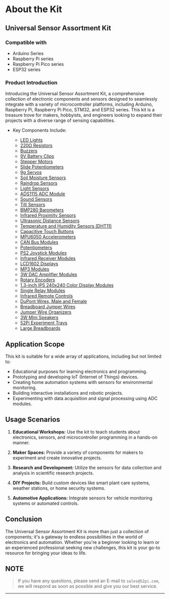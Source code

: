 # **About the Kit** 

## **Universal Sensor Assortment Kit**

### **Compatible with** 

* Arduino Series
* Raspberry Pi series
* Raspberry Pi Pico series
* ESP32 series 

### **Product Introduction**

Introducing the Universal Sensor Assortment Kit, a comprehensive collection of electronic components and sensors designed to seamlessly integrate with a variety of microcontroller platforms, including Arduino, Raspberry Pi, Raspberry Pi Pico, STM32, and ESP32 series. This kit is a treasure trove for makers, hobbyists, and engineers looking to expand their projects with a diverse range of sensing capabilities.

* Key Components Include:

	- [LED Lights](./conponents/LED_lights.md)
	- [220Ω Resistors](./conponents/220Ω_Resistors.md)
	- [Buzzers](./conponents/Buzzers.md)
    - [9V Battery Clips](./conponents/9V_Battery_Clips.md)
   	- [Stepper Motors](./conponents/Stepper_Motors.md)
   	- [Slide Potentiometers](./conponents/Slide_Potentiometers.md)
   	- [9g Servos](./conponents/9g_Servos.md)
   	- [Soil Moisture Sensors](./conponents/Soil_Moisture_Sensors.md)
 	- [Raindrop Sensors](./conponents/Raindrop_Sensors.md)
    - [Light Sensors](./conponents/Light_Sensors.md)
    - [ADS1115 ADC Module](./conponents/ADS1115_ADC_Module.md)
    - [Sound Sensors](./conponents/Sound_Sensors.md)
    - [Tilt Sensors](./conponents/Tilt_Sensors.md)
    - [BMP280 Barometers](./conponents/BMP280_Barometers.md)
    - [Infrared Proximity Sensors](./conponents/Infrared_Proximity_Sensors.md)
    - [Ultrasonic Distance Sensors](./conponents/Ultrasonic_Distance_Sensors.md)
    - [Temperature and Humidity Sensors (DHT11)](./conponents/Temperature_and_Humidity_Sensors_(DHT11).md)
    - [Capacitive Touch Buttons](./conponents/Capacitive_Touch_Buttons.md)
    - [MPU6050 Accelerometers](./conponents/MPU6050_Accelerometers.md)
    - [CAN Bus Modules](./conponents/CAN_Bus_Modules.md)
    - [Potentiometers](./conponents/Potentiometers.md)
    - [PS2 Joystick Modules](./conponents/PS2_Joystick_Modules.md)
    - [Infrared Receiver Modules](./conponents/Infrared_Receiver_Modules.md)
    - [LCD1602 Displays](./conponents/LCD1602_Displays.md)
    - [MP3 Modules](./conponents/MP3_Modules.md)
    - [3W DAC Amplifier Modules](./conponents/3W_DAC_Amplifier_Modules.md)
    - [Rotary Encoders](./conponents/Rotary_Encoders.md)
    - [1.3-inch IPS 240x240 Color Display Modules](./conponents/1.3-inch_IPS_240x240_Color_Display_Modules.md)
    - [Single Relay Modules](./conponents/Single_Relay_Modules.md)
    - [Infrared Remote Controls](./conponents/Infrared_Remote_Controls.md)
    - [DuPont Wires, Male and Female](./conponents/DuPont_Wires,_Male_and_Female.md)
    - [Breadboard Jumper Wires](./conponents/Breadboard_Jumper_Wires.md)
    - [Jumper Wire Organizers](./conponents/Jumper_Wire_Organizers.md)
    - [3W Mini Speakers](./conponents/3W_Mini_Speakers.md)
    - [52Pi Experiment Trays](./conponents/52Pi_Experiment_Trays.md)
    - [Large Breadboards](./conponents/Large_Breadboards.md)

## **Application Scope**

This kit is suitable for a wide array of applications, including but not limited to:

* Educational purposes for learning electronics and programming.
* Prototyping and developing IoT (Internet of Things) devices.
* Creating home automation systems with sensors for environmental monitoring.
* Building interactive installations and robotic projects.
* Experimenting with data acquisition and signal processing using ADC modules.

## **Usage Scenarios**

1. **Educational Workshops:** Use the kit to teach students about electronics, sensors, and microcontroller programming in a hands-on manner.

2. **Maker Spaces:** Provide a variety of components for makers to experiment and create innovative projects.

3. **Research and Development:** Utilize the sensors for data collection and analysis in scientific research projects.

4. **DIY Projects:** Build custom devices like smart plant care systems, weather stations, or home security systems.

5. **Automotive Applications:** Integrate sensors for vehicle monitoring systems or automated controls.

## **Conclusion**

The Universal Sensor Assortment Kit is more than just a collection of components;
it's a gateway to endless possibilities in the world of electronics and automation. 
Whether you're a beginner looking to learn or an experienced professional seeking new challenges, 
this kit is your go-to resource for bringing your ideas to life.

## **NOTE**

> If you have any questions, please send an E-mail to `sales@52pi.com`, we will respond as soon as possible and give you our best service.

---

